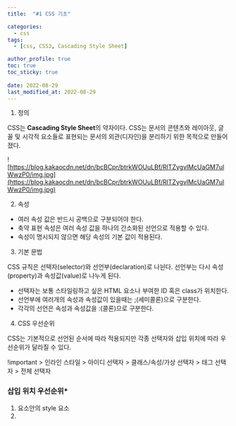 ```yaml
---
title:  "#1 CSS 기초"

categories:
  - css
tags:
  - [css, CSS3, Cascading Style Sheet]

author_profile: true
toc: true
toc_sticky: true
 
date: 2022-08-29
last_modified_at: 2022-08-29
---
```




1. 정의

CSS는 **Cascading Style Sheet**의 약자이다. CSS는 문서의 콘텐츠와 레이아웃, 글꼴 및 시각적 요소들로 표현되는 문서의 외관(디자인)을 분리하기 위한 목적으로 만들어졌다.

![https://blog.kakaocdn.net/dn/bcBCpr/btrkWOUuLBf/RlTZygvlMcUaGM7ulWwzP0/img.jpg](https://blog.kakaocdn.net/dn/bcBCpr/btrkWOUuLBf/RlTZygvlMcUaGM7ulWwzP0/img.jpg)

2. 속성

- 여러 속성 값은 반드시 공백으로 구분되어야 한다.
- 축약 표현 속성은 여러 속성 값을 하나의 간소화된 선언으로 적용할 수 있다.
- 속성이 명시되지 않으면 해당 속성의 기본 값이 적용된다.

3. 기본 문법

CSS 규칙은 선택자(selector)와 선언부(declaration)로 나뉜다. 선언부는 다시 속성(property)과 속성값(value)로 나누게 된다.

- 선택자는 보통 스타일링하고 싶은 HTML 요소나 부여한 ID 혹은 class가 위치한다.
- 선언부에 여러개의 속성과 속성값이 있을때는 ;(세미콜론)으로 구분한다.
- 각각의 선언은 속성과 속성값을 :(콜론)으로 구분한다.

4. CSS 우선순위

CSS는 기본적으로 선언된 순서에 따라 적용되지만 각종 선택자와 삽입 위치에 따라 우선순위가 달라질 수 있다.

!important > 인라인 스타일 > 아이디 선택자 > 클래스/속성/가상 선택자 > 태그 선택자 > 전체 선택자

### 

### 삽입 위치 우선순위*

1. <head> 요소안의 style 요소
2. <style> 요소안의 @import 문
3. <link> 요소로 연결된 CSS 파일
4. <link> 요소로 연결한 CSS 파일 안의 @import 문
5. 최종 사용자가 연결한 CSS 파일
6. 브라우저의 기본 스타일시트